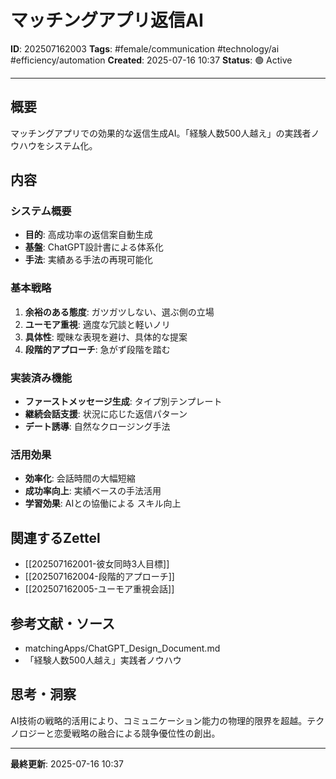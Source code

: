 # マッチングアプリ返信AI

**ID**: 202507162003
**Tags**: #female/communication #technology/ai #efficiency/automation
**Created**: 2025-07-16 10:37
**Status**: 🟢 Active

---

## 概要
マッチングアプリでの効果的な返信生成AI。「経験人数500人越え」の実践者ノウハウをシステム化。

## 内容

### システム概要
- **目的**: 高成功率の返信案自動生成
- **基盤**: ChatGPT設計書による体系化
- **手法**: 実績ある手法の再現可能化

### 基本戦略
1. **余裕のある態度**: ガツガツしない、選ぶ側の立場
2. **ユーモア重視**: 適度な冗談と軽いノリ
3. **具体性**: 曖昧な表現を避け、具体的な提案
4. **段階的アプローチ**: 急がず段階を踏む

### 実装済み機能
- **ファーストメッセージ生成**: タイプ別テンプレート
- **継続会話支援**: 状況に応じた返信パターン
- **デート誘導**: 自然なクロージング手法

### 活用効果
- **効率化**: 会話時間の大幅短縮
- **成功率向上**: 実績ベースの手法活用
- **学習効果**: AIとの協働による スキル向上

## 関連するZettel
- [[202507162001-彼女同時3人目標]]
- [[202507162004-段階的アプローチ]]
- [[202507162005-ユーモア重視会話]]

## 参考文献・ソース
- matchingApps/ChatGPT_Design_Document.md
- 「経験人数500人越え」実践者ノウハウ

## 思考・洞察
AI技術の戦略的活用により、コミュニケーション能力の物理的限界を超越。テクノロジーと恋愛戦略の融合による競争優位性の創出。

---

**最終更新**: 2025-07-16 10:37